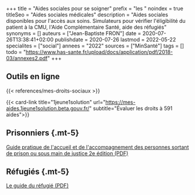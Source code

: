 +++
title = "Aides sociales pour se soigner"
prefix = "les "
noindex = true
titleSeo = "Aides sociales médicales"
description = "Aides sociales disponibles pour l'accès aux soins. Simulateurs pour vérifier l'éligibilité du patient à la CMU, l'Aide Complémentaire Santé, aide des réfugiés"
synonyms = []
auteurs = ["Jean-Baptiste FRON"]
date = 2020-07-26T13:38:41+02:00
publishdate = 2020-07-26
lastmod = 2022-05-22
specialites = ["social"]
annees = "2022"
sources = ["MinSanté"]
tags = []
todo = "https://www.has-sante.fr/upload/docs/application/pdf/2018-03/annexes2.pdf"
+++

## Outils en ligne

{{< references/mes-droits-sociaux >}}

{{< card-link title="1jeune1solution" url="https://mes-aides.1jeune1solution.beta.gouv.fr/" subtitle="Évaluer les droits à 591 aides">}}

## Prisonniers {.mt-5}

[Guide pratique de l'accueil et de l'accompagnement des personnes sortant de prison ou sous main de justice 2e édition (PDF)](https://www.federationsolidarite.org/wp-content/uploads/2021/03/PPSMJ_V4.pdf)

## Réfugiés {.mt-5}

[Le guide du réfugié (PDF)](https://leguidedurefugie.com/pdf/guide-du-refugie-version-fr.pdf)
